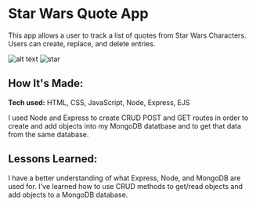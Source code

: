 
# Star Wars Quote App
This app allows a user to track a list of quotes from Star Wars Characters. Users can create, replace, and delete entries. 

![alt text](img/star.jpg)
![star](https://user-images.githubusercontent.com/97640502/190879875-65a3fe9e-e0ce-4952-af6f-9e4e2537aca6.jpg)

## How It's Made:

**Tech used:** HTML, CSS, JavaScript, Node, Express, EJS

I used Node and Express to create CRUD POST and GET routes in order to create and add objects into my MongoDB datatbase and to get that data from the same database.


## Lessons Learned:

I have a better understanding of what Express, Node, and MongoDB are used for. I've learned how to use CRUD methods to get/read objects and add objects to a MongoDB database.








